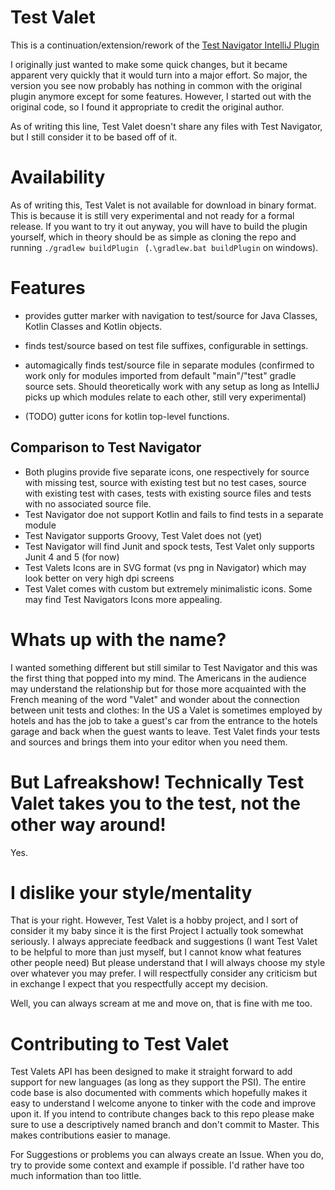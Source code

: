 # Test Valet

This is a continuation/extension/rework of the [Test Navigator IntelliJ Plugin](https://github.com/stacherzakp/test-navigator-plugin)

I originally just wanted to make some quick changes, but it became apparent very quickly that it would turn into a
 major effort. So major, the version you see now probably has nothing in common with the original plugin anymore
 except for some features. However, I started out with the original code, so I found it appropriate to credit
 the original author.

As of writing this line, Test Valet doesn't share any files with Test Navigator, but I still consider it to be based
 off of it.
 
 # Availability
 
 As of writing this, Test Valet is not available for download in binary format. This is because it is still very
  experimental and not ready for a formal release. If you want to try it out anyway, you will have to build the
  plugin yourself, which in theory should be as simple as cloning the repo and running `./gradlew buildPlugin
  ` (`.\gradlew.bat buildPlugin` on windows).

# Features

- provides gutter marker with navigation to test/source for Java Classes, Kotlin Classes and Kotlin objects.
- finds test/source based on test file suffixes, configurable in settings.
- automagically finds test/source file in separate modules (confirmed to work only for modules imported from default
 "main"/"test" gradle source sets. Should theoretically work with any setup as long as IntelliJ picks up which
  modules relate to each other, still very experimental)

- (TODO) gutter icons for kotlin top-level functions.

## Comparison to Test Navigator

- Both plugins provide five separate icons, one respectively for source with missing test, source with existing test but
 no test cases, source with existing test with cases, tests with existing source files and tests with no
  associated source file.
- Test Navigator doe not support Kotlin and fails to find tests in a separate module
- Test Navigator supports Groovy, Test Valet does not (yet)
- Test Navigator will find Junit and spock tests, Test Valet only supports Junit 4 and 5 (for now)
- Test Valets Icons are in SVG format (vs png in Navigator) which may look better on very high dpi screens
- Test Valet comes with custom but extremely minimalistic icons. Some may find Test Navigators Icons more appealing.

# Whats up with the name?

I wanted something different but still similar to Test Navigator and this was the first thing that popped into my
 mind. The Americans in the audience may understand the relationship but for those more acquainted with the French
 meaning of the word "Valet" and wonder about the connection between unit tests and clothes: In the US a Valet is
 sometimes employed by hotels and has the job to take a guest's car from the entrance to the hotels garage and back
 when the guest wants to leave. Test Valet finds your tests and sources and brings them into your editor when you
 need them.
 
# But Lafreakshow! Technically Test Valet takes you to the test, not the other way around!

Yes. 

# I dislike your style/mentality

That is your right. However, Test Valet is a hobby project, and I sort of consider it my baby since it is the first
 Project I actually took somewhat seriously. I always appreciate feedback and suggestions (I want Test Valet to be
 helpful to more than just myself, but I cannot know what features other people need) But please understand that I
 will always choose my style over whatever you may prefer. I will respectfully consider any criticism but in exchange I
 expect that you respectfully accept my decision. 
 
 Well, you can always scream at me and move on, that is fine with me too.

# Contributing to Test Valet

Test Valets API has been designed to make it straight forward to add support for new languages (as long as they
 support the PSI). The entire code base is also documented with comments which hopefully makes it easy to understand
 I welcome anyone to tinker with the code and improve upon it. If you intend to contribute changes back to this repo
 please make sure to use a descriptively named branch and don't commit to Master. This makes contributions easier to
 manage. 
 
 For Suggestions or problems you can always create an Issue. When you do, try to provide some context and example if
  possible. I'd rather have too much information than too little. 
